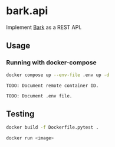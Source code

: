 # bark.api

Implement [Bark](https://github.com/suno-ai/bark) as a REST API.

## Usage

### Running with docker-compose
```bash
docker compose up --env-file .env up -d
```

```
TODO: Document remote container ID.
```
```
TODO: Document .env file.
```

## Testing

```bash
docker build -f Dockerfile.pytest .
```
```bash
docker run <image>
```
